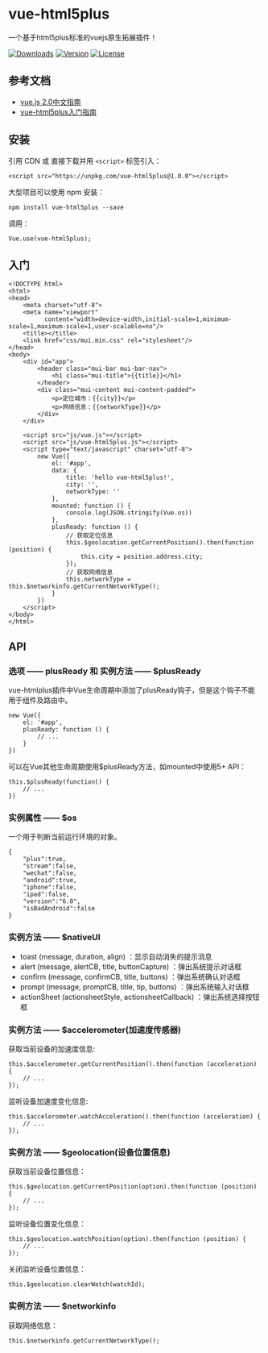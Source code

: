 # vue-html5plus

一个基于html5plus标准的vuejs原生拓展插件！

<a href="https://www.npmjs.com/package/vue-html5plus"><img src="https://img.shields.io/npm/dm/vue-html5plus.svg" alt="Downloads"></a>
<a href="https://www.npmjs.com/package/vue-html5plus"><img src="https://img.shields.io/npm/v/vue-html5plus.svg" alt="Version"></a>
<a href="https://www.npmjs.com/package/vue-html5plus"><img src="https://img.shields.io/npm/l/vue-html5plus.svg" alt="License"></a>

## 参考文档

- [vue.js 2.0中文指南](http://cn.vuejs.org/v2/guide/)
- [vue-html5plus入门指南](https://github.com/zhaomenghuan/vue-html5plus/wiki)

## 安装

引用 CDN 或 直接下载并用 `<script>` 标签引入：
```
<script src="https://unpkg.com/vue-html5plus@1.0.0"></script>
```

大型项目可以使用 npm 安装：
```
npm install vue-html5plus --save
```
调用：
```
Vue.use(vue-html5plus);
```

## 入门

```
<!DOCTYPE html>
<html>
<head>
    <meta charset="utf-8">
    <meta name="viewport"
          content="width=device-width,initial-scale=1,minimum-scale=1,maximum-scale=1,user-scalable=no"/>
    <title></title>
    <link href="css/mui.min.css" rel="stylesheet"/>
</head>
<body>
    <div id="app">
        <header class="mui-bar mui-bar-nav">
            <h1 class="mui-title">{{title}}</h1>
        </header>
        <div class="mui-content mui-content-padded">
            <p>定位城市：{{city}}</p>
            <p>网络信息：{{networkType}}</p>
        </div>
    </div>

    <script src="js/vue.js"></script>
    <script src="js/vue-html5plus.js"></script>
    <script type="text/javascript" charset="utf-8">
        new Vue({
            el: '#app',
            data: {
                title: 'hello vue-html5plus!',
                city: '',
                networkType: ''
            },
            mounted: function () {
                console.log(JSON.stringify(Vue.os))
            },
            plusReady: function () {
                // 获取定位信息
                this.$geolocation.getCurrentPosition().then(function (position) {
                    this.city = position.address.city;
                });
                // 获取网络信息
                this.networkType = this.$networkinfo.getCurrentNetworkType();
            }
        })
    </script>
</body>
</html>
```

## API

### 选项 —— plusReady 和 实例方法 —— $plusReady

vue-htmlplus插件中Vue生命周期中添加了plusReady钩子，但是这个钩子不能用于组件及路由中。
```
new Vue({
    el: '#app',
    plusReady: function () {
        // ...
    }
})
```

可以在Vue其他生命周期使用$plusReady方法，如mounted中使用5+ API：
```
this.$plusReady(function() {
    // ...
})
```

### 实例属性 —— $os

一个用于判断当前运行环境的对象。
```
{
    "plus":true,
    "stream":false,
    "wechat":false,
    "android":true,
    "iphone":false,
    "ipad":false,
    "version":"6.0",
    "isBadAndroid":false
}
```

### 实例方法 —— $nativeUI

- toast (message, duration, align) ：显示自动消失的提示消息
- alert (message, alertCB, title, buttonCapture) ：弹出系统提示对话框
- confirm (message, confirmCB, title, buttons) ：弹出系统确认对话框
- prompt (message, promptCB, title, tip, buttons) ：弹出系统输入对话框
- actionSheet (actionsheetStyle, actionsheetCallback) ：弹出系统选择按钮框

### 实例方法 —— $accelerometer(加速度传感器)

获取当前设备的加速度信息:
```
this.$accelerometer.getCurrentPosition().then(function (acceleration) {
    // ...
});
```

监听设备加速度变化信息:
```
this.$accelerometer.watchAcceleration().then(function (acceleration) {
    // ...
});
```

### 实例方法 —— $geolocation(设备位置信息)

获取当前设备位置信息：
```
this.$geolocation.getCurrentPosition(option).then(function (position) {
    // ...
});
```

监听设备位置变化信息：
```
this.$geolocation.watchPosition(option).then(function (position) {
    // ...
});
```

关闭监听设备位置信息：
```
this.$geolocation.clearWatch(watchId);
```

### 实例方法 —— $networkinfo

获取网络信息：
```
this.$networkinfo.getCurrentNetworkType();
```
